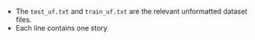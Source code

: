 - The `test_uf.txt` and `train_uf.txt` are the relevant unformatted dataset files.
- Each line contains one story
